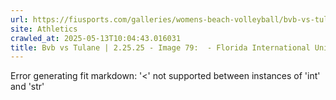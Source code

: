```yaml
---
url: https://fiusports.com/galleries/womens-beach-volleyball/bvb-vs-tulane-2-25-25/image-79/355/62632
site: Athletics
crawled_at: 2025-05-13T10:04:43.016031
title: Bvb vs Tulane | 2.25.25 - Image 79:  - Florida International University
---
```


Error generating fit markdown: '<' not supported between instances of 'int' and 'str'